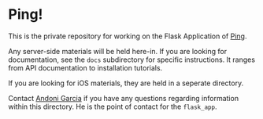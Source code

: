 # Ping!

This is the private repository for working on the Flask Application of [Ping](http://www.igotpinged.com).

Any server-side materials will be held here-in. If you are looking for documentation, see the `docs` subdirectory for specific instructions. It ranges from API documentation to installation tutorials.

If you are looking for iOS materials, they are held in a seperate directory.

Contact [Andoni Garcia](mailto:andoni@uchicago.edu) if you have any questions regarding information within this directory. He is the point of contact for the `flask_app`.